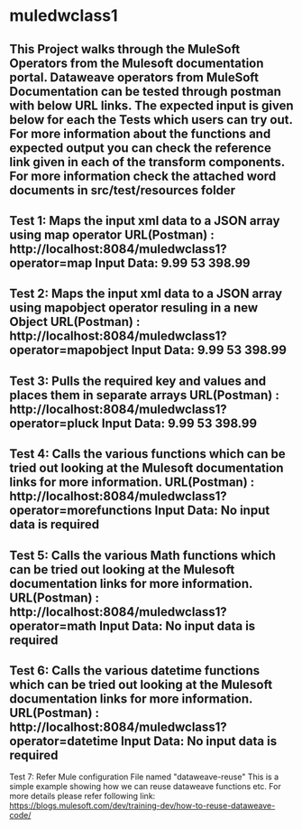 # muledwclass1
This Project walks through the MuleSoft Operators from the Mulesoft documentation portal.
Dataweave operators from MuleSoft Documentation can be tested through postman with below URL links.
The expected input is given below for each the Tests which users can try out. 
For more information about the functions and expected output you can check the reference link 
given in each of the transform components. 
For more information check the attached word documents in src/test/resources folder
--------------------------------------------------------------------------------------------------------------------------------------
Test 1: Maps the input xml data to a JSON array using map operator 
URL(Postman) : http://localhost:8084/muledwclass1?operator=map
Input Data:
<prices>
    <basic>9.99</basic>
    <premium>53</premium>
    <vip>398.99</vip>
</prices>
--------------------------------------------------------------------------------------------------------------------------------------
Test 2: Maps the input xml data to a JSON array using mapobject operator resuling in a new Object
URL(Postman) : http://localhost:8084/muledwclass1?operator=mapobject
Input Data:
<prices>
    <basic>9.99</basic>
    <premium>53</premium>
    <vip>398.99</vip>
</prices>
--------------------------------------------------------------------------------------------------------------------------------------
Test 3: Pulls the required key and values and places them in separate arrays
URL(Postman) : http://localhost:8084/muledwclass1?operator=pluck
Input Data:
<prices>
    <basic>9.99</basic>
    <premium>53</premium>
    <vip>398.99</vip>
</prices>
--------------------------------------------------------------------------------------------------------------------------------------
Test 4: Calls the various functions which can be tried out looking at the Mulesoft documentation links for more 
information.
URL(Postman) : http://localhost:8084/muledwclass1?operator=morefunctions
Input Data: No input data is required
--------------------------------------------------------------------------------------------------------------------------------------
Test 5: Calls the various Math functions which can be tried out looking at the Mulesoft documentation links for more 
information.
URL(Postman) : http://localhost:8084/muledwclass1?operator=math
Input Data: No input data is required
--------------------------------------------------------------------------------------------------------------------------------------
Test 6: Calls the various datetime functions which can be tried out looking at the Mulesoft documentation links for more 
information.
URL(Postman) : http://localhost:8084/muledwclass1?operator=datetime
Input Data: No input data is required
--------------------------------------------------------------------------------------------------------------------------------------
Test 7: Refer Mule configuration File named "dataweave-reuse"
This is a simple example showing how we can reuse dataweave functions etc. For more details please refer following link:
https://blogs.mulesoft.com/dev/training-dev/how-to-reuse-dataweave-code/
